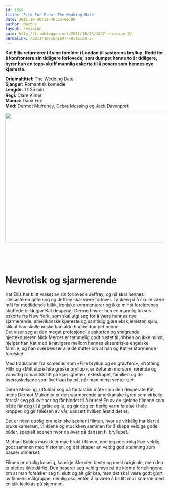 ```yaml
---
id: 1650
title: 'Film For Faen: The Wedding Date'
date: 2011-10-26T16:40:33+00:00
author: Marthe
layout: revision
guid: http://filmbloggen.net/2011/10/26/1647-revision-2/
permalink: /2011/10/26/1647-revision-2/
---
```

**Kat Ellis returnerer til sine foreldre i London til søsterens bryllup. Redd for å konfrontere sin tidligere forlovede, som dumpet henne to år tidligere, hyrer hun en topp-skuff mannlig eskorte til å posere som hennes nye kjæreste.**

**Originaltittel:** The Wedding Date  
**Sjanger:** Romantisk komedie  
**Lengde:** 1 t 25 min  
**Regi:** Clare Kilner  
**Manus:** Dana Fox  
**Med:** Dermot Mulroney, Debra Messing og Jack Davenport

<a href="http://filmbloggen.net/?attachment_id=1648" rel="attachment wp-att-1648"><img class="alignnone size-large wp-image-1648" src="http://filmbloggen.net/wp-content/uploads//2011/10/wedding-date-the-20050131003531025-620x408.jpg" alt="" width="620" height="408" /></a>

&nbsp;

&nbsp;

# Nevrotisk og sjarmerende

Kat Ellis har blitt vraket av sin forlovede Jeffrey, og nå skal hennes lillesøsteren gifte seg og Jeffrey skal være forlover. Tanken på å skulle være mål for medlidende blikk, ironiske kommentarer og ikke minst foreldrenes skuffede blikk gjør Kat desperat. Dermed hyrer hun en mannlig luksus eskorte fra New York, som skal utgi seg for å være hennes nye sjarmerende, amerikanske kjæreste og samtidig gjøre ekskjæresten sjalu, slik at han skulle ønske han aldri hadde dumpet henne.  
Det viser seg at den meget profesjonelle eskorten og smigrende hjerteknuseren Nick Mercer er temmelig godt rustet til jobben og ikke minst, hjelper han Kat med å navigere mellom hennes eksentriske engelske familie, og han overbeviser alle de møter om at han og Kat er stormende forelsket.

Med tradisjoner fra komedier som &laquo;Fire bryllup og en gravferd&raquo;, &laquo;Nothing Hill&raquo; og &laquo;Mitt store fete greske bryllup&raquo;, er dette en morsom, rørende og vanvittig romantisk titt på kjærligheten, ekteskapet, familien og de overraskelsene som livet kan by på, når man minst venter det.

Debra Messing, utfolder seg på fantastisk måte som den desperate Kat, mens Dermot Mulroney er den sjarmerende amerikanske fyren som virkelig forstår seg på kvinner og får blodet til å bruse! En av de sjeldne filmene som både får deg til å gråte og le, og gir deg en herlig varm følelse i hele kroppen og gir følelsen av vår, uansett hvilken årstid det er.

Det er noen utrolig bra tekniske scener i filmen, hvor de virkelig har klart å bruke kameraet, vinklene og musikken sammen for å skape veldige gode bilder, spesielt scenen hvor de øver på dansen til bryllupet.

Michael Bubles musikk er mye brukt i filmen, noe jeg personlig liker veldig godt sammen med historien, og det skaper en veldig god stemning som passer utmerket.

Filmen er utrolig koselig, kanskje ikke den beste og mest originale, men den er slettes ikke dårlig. Den baserer seg veldig mye på de kjente fortellingene, om at man forelsker seg til slutt og alt går bra, men det skal være godt gjort av filmens målgruppe, nemlig oss jenter, å la være å bli litt mo i knærne med en slik kjekkas på skjermen.